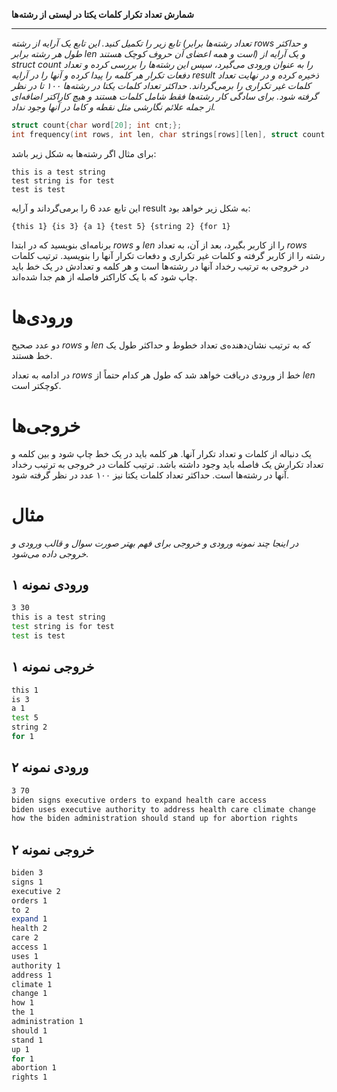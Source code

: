 **شمارش تعداد تکرار کلمات یکتا در لیستی از رشته‌ها**

----------
*تابع زیر را تکمیل کنید. این تابع یک آرایه از رشته (تعداد رشته‌ها برابر $rows$ و حداکثر طول هر رشته برابر $len$ است و همه اعضای آن حروف کوچک هستند) و یک آرایه از struct count را به عنوان ورودی می‌گیرد، سپس این رشته‌ها را بررسی کرده و تعداد دفعات تکرار هر کلمه را پیدا کرده و آنها را در آرایه result ذخیره کرده و در نهایت تعداد کلمات غیر تکراری را برمی‌گرداند. حداکثر تعداد کلمات یکتا در رشته‌ها ۱۰۰ تا در نظر گرفته شود. برای سادگی کار رشته‌ها فقط شامل کلمات هستند و هیچ کاراکتر اضافه‌ای از جمله علائم نگارشی مثل نقطه و کاما در آنها وجود نداد.*
```c
struct count{char word[20]; int cnt;};
int frequency(int rows, int len, char strings[rows][len], struct count result []);
```


برای مثال اگر رشته‌ها به شکل زیر باشد:
```
this is a test string
test string is for test
test is test
```

این تابع عدد 6 را برمی‌گرداند و آرایه result به شکل زیر خواهد بود:
```
{this 1} {is 3} {a 1} {test 5} {string 2} {for 1}
```


برنامه‌ای بنویسید که در ابتدا $rows$ و $len$ را از کاربر بگیرد، بعد از آن، به تعداد $rows$ رشته را از کاربر گرفته و کلمات غیر تکراری و دفعات تکرار آنها را بنویسید. ترتیب کلمات در خروجی به ترتیب رخداد آنها در رشته‌ها است و هر کلمه و تعدادش در یک خط باید چاپ شود که با یک کاراکتر فاصله از هم جدا شده‌اند.


# ورودی‌ها
دو عدد صحیح $rows$ و $len$ که به ترتیب نشان‌دهنده‌ی تعداد خطوط و حداکثر طول یک خط هستند.

در ادامه به تعداد $rows$ خط از ورودی دریافت خواهد شد که طول هر کدام حتماً از $len$ کوچکتر است.

# خروجی‌ها
یک دنباله از کلمات و تعداد تکرار آنها. هر کلمه باید در یک خط چاپ شود و بین کلمه و تعداد تکرارش یک فاصله باید وجود داشته باشد. ترتیب کلمات در خروجی به ترتیب رخداد آنها در رشته‌ها است. حداکثر تعداد کلمات یکتا نیز ۱۰۰ عدد در نظر گرفته شود.

# مثال
*در اینجا چند نمونه ورودی و خروجی برای فهم بهتر صورت سوال و قالب ورودی و خروجی داده می‌شود.*

## ورودی نمونه ۱
```sh
3 30
this is a test string
test string is for test
test is test
```


## خروجی نمونه ۱
```sh
this 1
is 3
a 1
test 5
string 2
for 1
```


## ورودی نمونه ۲
```sh
3 70
biden signs executive orders to expand health care access
biden uses executive authority to address health care climate change
how the biden administration should stand up for abortion rights
```


## خروجی نمونه ۲
```sh
biden 3
signs 1
executive 2
orders 1
to 2
expand 1
health 2
care 2
access 1
uses 1
authority 1
address 1
climate 1
change 1
how 1
the 1
administration 1
should 1
stand 1
up 1
for 1
abortion 1
rights 1
```
